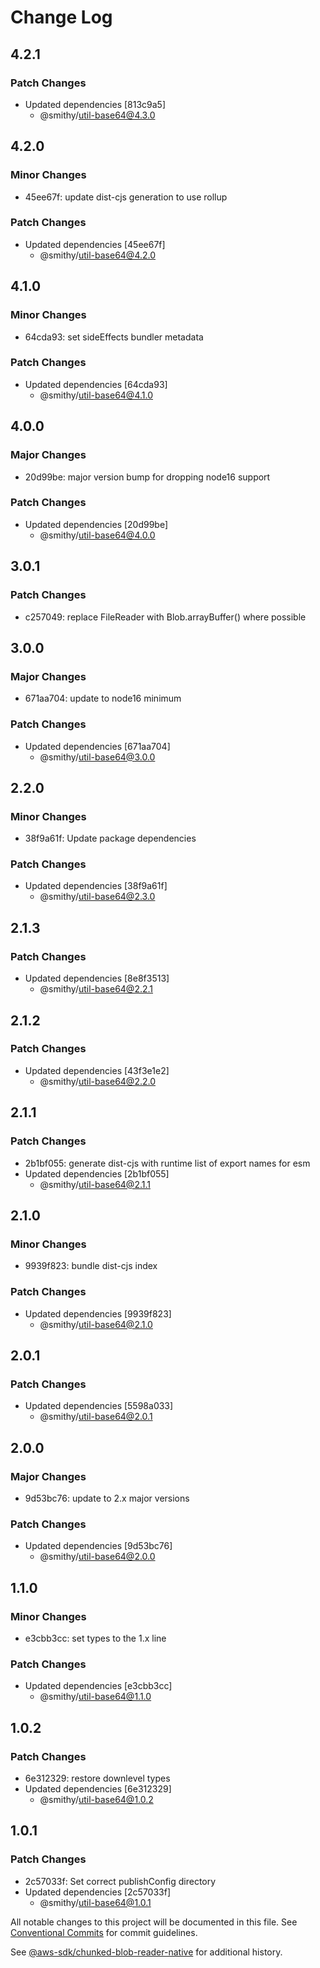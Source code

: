 # Change Log

## 4.2.1

### Patch Changes

- Updated dependencies [813c9a5]
  - @smithy/util-base64@4.3.0

## 4.2.0

### Minor Changes

- 45ee67f: update dist-cjs generation to use rollup

### Patch Changes

- Updated dependencies [45ee67f]
  - @smithy/util-base64@4.2.0

## 4.1.0

### Minor Changes

- 64cda93: set sideEffects bundler metadata

### Patch Changes

- Updated dependencies [64cda93]
  - @smithy/util-base64@4.1.0

## 4.0.0

### Major Changes

- 20d99be: major version bump for dropping node16 support

### Patch Changes

- Updated dependencies [20d99be]
  - @smithy/util-base64@4.0.0

## 3.0.1

### Patch Changes

- c257049: replace FileReader with Blob.arrayBuffer() where possible

## 3.0.0

### Major Changes

- 671aa704: update to node16 minimum

### Patch Changes

- Updated dependencies [671aa704]
  - @smithy/util-base64@3.0.0

## 2.2.0

### Minor Changes

- 38f9a61f: Update package dependencies

### Patch Changes

- Updated dependencies [38f9a61f]
  - @smithy/util-base64@2.3.0

## 2.1.3

### Patch Changes

- Updated dependencies [8e8f3513]
  - @smithy/util-base64@2.2.1

## 2.1.2

### Patch Changes

- Updated dependencies [43f3e1e2]
  - @smithy/util-base64@2.2.0

## 2.1.1

### Patch Changes

- 2b1bf055: generate dist-cjs with runtime list of export names for esm
- Updated dependencies [2b1bf055]
  - @smithy/util-base64@2.1.1

## 2.1.0

### Minor Changes

- 9939f823: bundle dist-cjs index

### Patch Changes

- Updated dependencies [9939f823]
  - @smithy/util-base64@2.1.0

## 2.0.1

### Patch Changes

- Updated dependencies [5598a033]
  - @smithy/util-base64@2.0.1

## 2.0.0

### Major Changes

- 9d53bc76: update to 2.x major versions

### Patch Changes

- Updated dependencies [9d53bc76]
  - @smithy/util-base64@2.0.0

## 1.1.0

### Minor Changes

- e3cbb3cc: set types to the 1.x line

### Patch Changes

- Updated dependencies [e3cbb3cc]
  - @smithy/util-base64@1.1.0

## 1.0.2

### Patch Changes

- 6e312329: restore downlevel types
- Updated dependencies [6e312329]
  - @smithy/util-base64@1.0.2

## 1.0.1

### Patch Changes

- 2c57033f: Set correct publishConfig directory
- Updated dependencies [2c57033f]
  - @smithy/util-base64@1.0.1

All notable changes to this project will be documented in this file.
See [Conventional Commits](https://conventionalcommits.org) for commit guidelines.

See [@aws-sdk/chunked-blob-reader-native](https://github.com/aws/aws-sdk-js-v3/blob/main/packages/chunked-blob-reader-native/CHANGELOG.md) for additional history.
